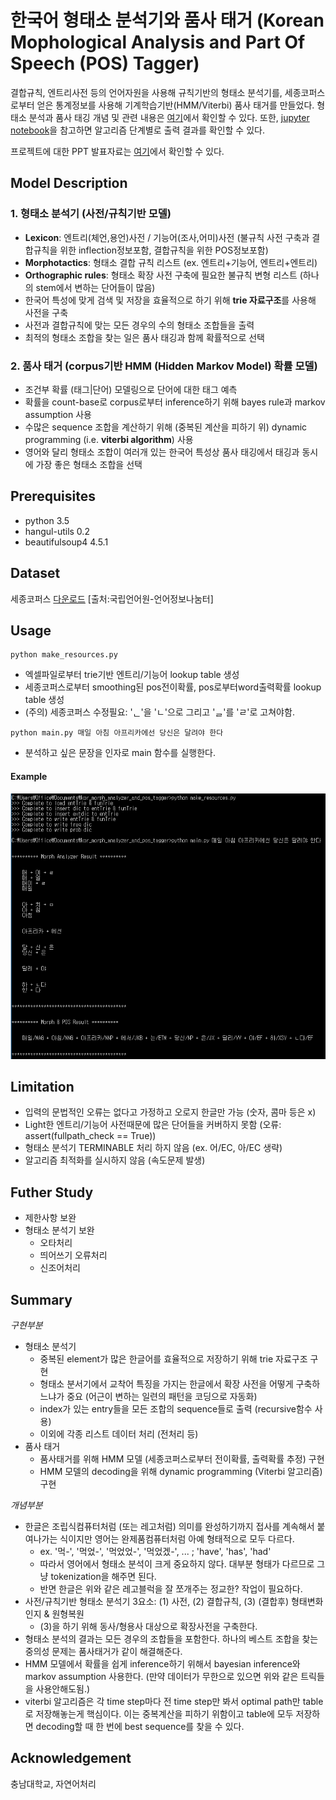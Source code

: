 # 한국어 형태소 분석기와 품사 태거 (Korean Mophological Analysis and Part Of Speech (POS) Tagger)
결합규칙, 엔트리사전 등의 언어자원을 사용해 규칙기반의 형태소 분석기를, 세종코퍼스로부터 얻은 통계정보를 사용해 기계학습기반(HMM/Viterbi) 품사 태거를 만들었다. 형태소 분석과 품사 태깅 개념 및 관련 내용은 [여기](https://github.com/gritmind/review-media/blob/master/class/natural-language-processing-chungnam/README.md)에서 확인할 수 있다. 또한, [jupyter notebook](https://github.com/gritmind/morph_and_pos_analyzer_korean/tree/master/jupyter_notebooks)을 참고하면 알고리즘 단계별로 출력 결과를 확인할 수 있다. 

프로젝트에 대한 PPT 발표자료는 [여기](https://1drv.ms/p/s!AllPqyV9kKUrklgL_fo6D6U3FLwV)에서 확인할 수 있다.

## Model Description
### 1. 형태소 분석기 (사전/규칙기반 모델)
* **Lexicon**: 엔트리(체언,용언)사전 / 기능어(조사,어미)사전 (불규칙 사전 구축과 결합규칙을 위한 inflection정보포함, 결합규칙을 위한 POS정보포함) 
* **Morphotactics**: 형태소 결합 규칙 리스트 (ex. 엔트리+기능어, 엔트리+엔트리)
* **Orthographic rules**: 형태소 확장 사전 구축에 필요한 불규칙 변형 리스트 (하나의 stem에서 변하는 단어들이 많음)
* 한국어 특성에 맞게 검색 및 저장을 효율적으로 하기 위해 **trie 자료구조**를 사용해 사전을 구축
* 사전과 결합규칙에 맞는 모든 경우의 수의 형태소 조합들을 출력 
* 최적의 형태소 조합을 찾는 일은 품사 태깅과 함께 확률적으로 선택

### 2. 품사 태거 (corpus기반 HMM (Hidden Markov Model) 확률 모델)
* 조건부 확률 (태그|단어) 모델링으로 단어에 대한 태그 예측
* 확률을 count-base로 corpus로부터 inference하기 위해 bayes rule과 markov assumption 사용
* 수많은 sequence 조합을 계산하기 위해 (중복된 계산을 피하기 위) dynamic programming (i.e. **viterbi algorithm**) 사용
* 영어와 달리 형태소 조합이 여러개 있는 한국어 특성상 품사 태깅에서 태깅과 동시에 가장 좋은 형태소 조합을 선택

## Prerequisites
* python 3.5
* hangul-utils 0.2
* beautifulsoup4 4.5.1

## Dataset
세종코퍼스 [다운로드](https://drive.google.com/open?id=0By4RRGJEeCR5OFo4NHdrZkdMNkE) [출처:국립언어원-언어정보나눔터]

## Usage
```
python make_resources.py
```
* 엑셀파일로부터 trie기반 엔트리/기능어 lookup table 생성
* 세종코퍼스로부터 smoothing된 pos전이확률, pos로부터word출력확률 lookup table 생성 
* (주의) 세종코퍼스 수정필요: 'ᆫ'을 'ㄴ'으로 그리고 'ᆯ'를 'ㄹ'로 고쳐야함.
```
python main.py 매일 아침 아프리카에선 당신은 달려야 한다
```
* 분석하고 싶은 문장을 인자로 main 함수를 실행한다.

#### Example
![](assets/example2.PNG)

## Limitation
* 입력의 문법적인 오류는 없다고 가정하고 오로지 한글만 가능 (숫자, 콤마 등은 x)
* Light한 엔트리/기능어 사전때문에 많은 단어들을 커버하지 못함 (오류: assert(fullpath_check == True))
* 형태소 분석기 TERMINABLE 처리 하지 않음 (ex. 어/EC, 아/EC 생략)
* 알고리즘 최적화를 실시하지 않음 (속도문제 발생)

## Futher Study
* 제한사항 보완
* 형태소 분석기 보완
   * 오타처리
   * 띄어쓰기 오류처리
   * 신조어처리

## Summary
_구현부분_
* 형태소 분석기
   * 중복된 element가 많은 한글어를 효율적으로 저장하기 위해 trie 자료구조 구현 
   * 형태소 분서기에서 교착어 특징을 가지는 한글에서 확장 사전을 어떻게 구축하느냐가 중요 (어근이 변하는 일련의 패턴을 코딩으로 자동화)
   * index가 있는 entry들을 모든 조합의 sequence들로 출력 (recursive함수 사용)
   * 이외에 각종 리스트 데이터 처리 (전처리 등)
* 품사 태거
   * 품사태거를 위해 HMM 모델 (세종코퍼스로부터 전이확률, 출력확률 추정) 구현
   * HMM 모델의 decoding을 위해 dynamic programming (Viterbi 알고리즘) 구현

_개념부분_
* 한글은 조립식컴퓨터처럼 (또는 레고처럼) 의미를 완성하기까지 접사를 계속해서 붙여나가는 식이지만 영어는 완제품컴퓨터처럼 아예 형태적으로 모두 다르다. 
   * ex. '먹-', '먹었-', '먹었었-', '먹었겠-', ...  ; 'have', 'has', 'had' 
   * 따라서 영어에서 형태소 분석이 크게 중요하지 않다. 대부분 형태가 다르므로 그냥 tokenization을 해주면 된다.
   * 반면 한글은 위와 같은 레고블럭을 잘 쪼개주는 정교한? 작업이 필요하다.
* 사전/규칙기반 형태소 분석기 3요소: (1) 사전, (2) 결합규칙, (3) (결합후) 형태변화인지 & 원형복원 
   * (3)을 하기 위해 동사/형용사 대상으로 확장사전을 구축한다.
* 형태소 분석의 결과는 모든 경우의 조합들을 포함한다. 하나의 베스트 조합을 찾는 중의성 문제는 품사태거가 같이 해결해준다.
* HMM 모델에서 확률을 쉽게 inference하기 위해서 bayesian inference와 markov assumption 사용한다. (만약 데이터가 무한으로 있으면 위와 같은 트릭들을 사용안해도됨.)
* viterbi 알고리즘은 각 time step마다 전 time step만 봐서 optimal path만 table로 저장해놓는게 핵심이다. 이는 중복계산을 피하기 위함이고 table에 모두 저장하면 decoding할 때 한 번에 best sequence를 찾을 수 있다.

## Acknowledgement
충남대학교, 자연어처리



